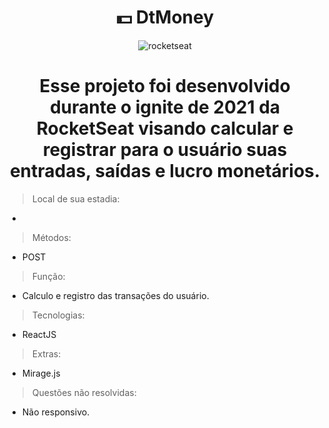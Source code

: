 <div align="center">
  <h1>💵 DtMoney </h1>
  
![rocketseat](https://user-images.githubusercontent.com/80493033/192561826-dfd0c220-0734-4fb4-86d3-4ee36e3bf448.gif)
  
</div>

<div align="center">
<h1> Esse projeto foi desenvolvido durante o ignite de 2021 da RocketSeat visando calcular e registrar para o usuário suas entradas, saídas e lucro monetários. </h1>
</div>

>Local de sua estadia:
- 
  
>Métodos:
- POST
  
>Função:
- Calculo e registro das transações do usuário.
  
>Tecnologias:
- ReactJS
  
>Extras:
- Mirage.js
  
>Questões não resolvidas:
- Não responsivo.
  
